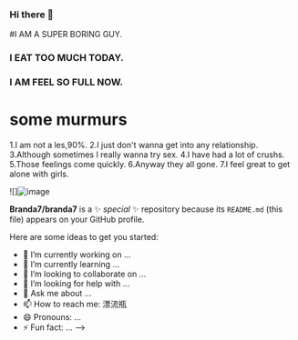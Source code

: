 ### Hi there 👋
#I AM A SUPER BORING GUY.
### I EAT TOO MUCH TODAY.
### I AM FEEL SO FULL NOW.
# some murmurs
1.I am not a les,90%.
2.I just don't wanna get into any relationship.
3.Although sometimes I really wanna try sex.
4.I have had a lot of crushs.
5.Those feelings come quickly.
6.Anyway they all gone.
7.I feel great to get alone with girls.


![]![image](https://user-images.githubusercontent.com/84488157/118941448-52265e80-b984-11eb-822e-4f019c431549.png)


**Branda7/branda7** is a ✨ _special_ ✨ repository because its `README.md` (this file) appears on your GitHub profile.


Here are some ideas to get you started:

- 🔭 I’m currently working on ...
- 🌱 I’m currently learning ...
- 👯 I’m looking to collaborate on ...
- 🤔 I’m looking for help with ...
- 💬 Ask me about ...
- 📫 How to reach me: 漂流瓶
- 😄 Pronouns: ...
- ⚡ Fun fact: ...
-->
